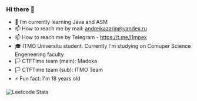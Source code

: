 ### Hi there 👋

<!--
**L1mPeX/L1mPeX** is a ✨ _special_ ✨ repository because its `README.md` (this file) appears on your GitHub profile. -->

- 🌱 I’m currently learning Java and ASM
- 📫 How to reach me by mail: andreikazarin@yandex.ru
- 📫 How to reach me by Telegram - https://t.me/l1mpex
- 🎓 ITMO Universitu student. Currently I'm studying on Comuper Science Engeneering faculty
- 🏳 CTFTime team (main): Madoka
- 🏳 CTFTime team (sub): ITMO Team
- ⚡ Fun fact: I'm 18 years old

![Leetcode Stats](https://leetcard.jacoblin.cool/L1mPeX?ext=contest)
